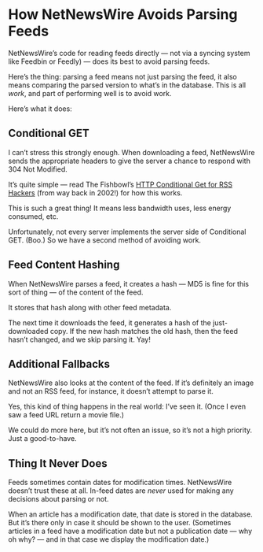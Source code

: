 # How NetNewsWire Avoids Parsing Feeds

NetNewsWire’s code for reading feeds directly — not via a syncing system like Feedbin or Feedly) — does its best to avoid parsing feeds.

Here’s the thing: parsing a feed means not just parsing the feed, it also means comparing the parsed version to what’s in the database. This is all *work*, and part of performing well is to avoid work.

Here’s what it does:

## Conditional GET

I can’t stress this strongly enough. When downloading a feed, NetNewsWire sends the appropriate headers to give the server a chance to respond with 304 Not Modified.

It’s quite simple — read The Fishbowl’s [HTTP Conditional Get for RSS Hackers](https://fishbowl.pastiche.org/2002/10/21/http_conditional_get_for_rss_hackers) (from way back in 2002!) for how this works.

This is such a great thing! It means less bandwidth uses, less energy consumed, etc.

Unfortunately, not every server implements the server side of Conditional GET. (Boo.) So we have a second method of avoiding work.

## Feed Content Hashing

When NetNewsWire parses a feed, it creates a hash — MD5 is fine for this sort of thing — of the content of the feed.

It stores that hash along with other feed metadata.

The next time it downloads the feed, it generates a hash of the just-downloaded copy. If the new hash matches the old hash, then the feed hasn’t changed, and we skip parsing it. Yay!

## Additional Fallbacks

NetNewsWire also looks at the content of the feed. If it’s definitely an image and not an RSS feed, for instance, it doesn’t attempt to parse it.

Yes, this kind of thing happens in the real world: I’ve seen it. (Once I even saw a feed URL return a movie file.)

We could do more here, but it’s not often an issue, so it’s not a high priority. Just a good-to-have.

## Thing It Never Does

Feeds sometimes contain dates for modification times. NetNewsWire doesn’t trust these at all. In-feed dates are *never* used for making any decisions about parsing or not.

When an article has a modification date, that date is stored in the database. But it’s there only in case it should be shown to the user. (Sometimes articles in a feed have a modification date but not a publication date — why oh why? — and in that case we display the modification date.)
